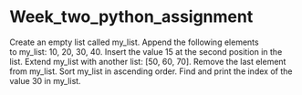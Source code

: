 # Week_two_python_assignment
Create an empty list called my_list. 
Append the following elements to my_list: 10, 20, 30, 40. 
Insert the value 15 at the second position in the list.
Extend my_list with another list: [50, 60, 70]. 
Remove the last element from my_list. 
Sort my_list in ascending order. 
Find and print the index of the value 30 in my_list.

